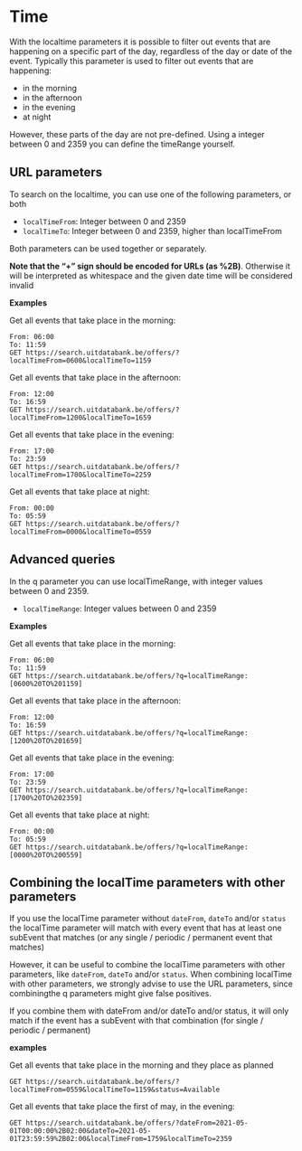 ---
---


# Time

With the localtime parameters it is possible to filter out events that are happening on a specific part of the day, regardless of the day or date of the event. Typically this parameter is used to filter out events that are happening:
* in the morning
* in the afternoon
* in the evening
* at night

However, these parts of the day are not pre-defined. Using a integer between 0 and 2359 you can define the timeRange yourself.

## URL parameters

To search on the localtime, you can use one of the following parameters, or both

* `localTimeFrom`: Integer between 0 and 2359
* `localTimeTo`: Integer between 0 and 2359, higher than localTimeFrom

Both parameters can be used together or separately.

**Note that the “+” sign should be encoded for URLs (as %2B)**. Otherwise it will be interpreted as whitespace and the given date time will be considered invalid

**Examples**

Get all events that take place in the morning:

```
From: 06:00
To: 11:59
GET https://search.uitdatabank.be/offers/?localTimeFrom=0600&localTimeTo=1159
```

Get all events that take place in the afternoon:

```
From: 12:00
To: 16:59
GET https://search.uitdatabank.be/offers/?localTimeFrom=1200&localTimeTo=1659
```

Get all events that take place in the evening:

```
From: 17:00
To: 23:59
GET https://search.uitdatabank.be/offers/?localTimeFrom=1700&localTimeTo=2259
```

Get all events that take place at night:

```
From: 00:00
To: 05:59
GET https://search.uitdatabank.be/offers/?localTimeFrom=0000&localTimeTo=0559
```


## Advanced queries

In the q parameter you can use localTimeRange, with integer values between 0 and 2359.

* `localTimeRange`: Integer values between 0 and 2359


**Examples**

Get all events that take place in the morning:

```
From: 06:00
To: 11:59
GET https://search.uitdatabank.be/offers/?q=localTimeRange:[0600%20TO%201159]
```

Get all events that take place in the afternoon:

```
From: 12:00
To: 16:59
GET https://search.uitdatabank.be/offers/?q=localTimeRange:[1200%20TO%201659]
```

Get all events that take place in the evening:

```
From: 17:00
To: 23:59
GET https://search.uitdatabank.be/offers/?q=localTimeRange:[1700%20TO%202359]
```

Get all events that take place at night:

```
From: 00:00
To: 05:59
GET https://search.uitdatabank.be/offers/?q=localTimeRange:[0000%20TO%200559]
```

## Combining the localTime parameters with other parameters
If you use the localTime parameter without `dateFrom`, `dateTo` and/or `status` the localTime parameter will match with every event that has at least one subEvent that matches (or any single / periodic / permanent event that matches)

However, it can be useful to combine the localTime parameters with other parameters, like `dateFrom`, `dateTo` and/or `status`. When combining localTime with other parameters, we strongly advise to use the URL parameters, since combiningthe q parameters might give false positives.

If you combine them with dateFrom and/or dateTo and/or status, it will only match if the event has a subEvent with that combination (for single / periodic / permanent)

**examples**

Get all events that take place in the morning and they place as planned

```
GET https://search.uitdatabank.be/offers/?localTimeFrom=0559&localTimeTo=1159&status=Available
```

Get all events that take place the first of may, in the evening:

```
GET https://search.uitdatabank.be/offers/?dateFrom=2021-05-01T00:00:00%2B02:00&dateTo=2021-05-01T23:59:59%2B02:00&localTimeFrom=1759&localTimeTo=2359
```


